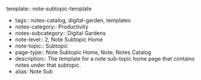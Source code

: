 template:: note-subtopic-template

- tags:: notes-catalog, digital-garden, templates
- notes-category:: Productivity
- notes-subcategory:: Digital Gardens
- note-level:: 2, Note Subtopic Home
- note-topic:: Subtopic
- page-type:: Note Subtopic Home, Note, Notes Catalog
- description:: The template for a note sub-topic home page that contains notes under that subtopic.
- alias: Note Sub